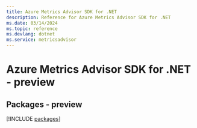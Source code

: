 ```yaml
---
title: Azure Metrics Advisor SDK for .NET
description: Reference for Azure Metrics Advisor SDK for .NET
ms.date: 03/14/2024
ms.topic: reference
ms.devlang: dotnet
ms.service: metricsadvisor
---
```

# Azure Metrics Advisor SDK for .NET - preview
## Packages - preview
[!INCLUDE [packages](metrics-advisor-index.md)]